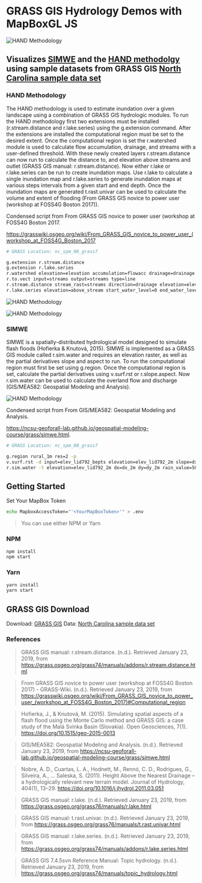 # GRASS GIS Hydrology Demos with MapBoxGL JS

![HAND Methodology](https://raw.githubusercontent.com/cwhite911/hydro-grass-viz/master/images/OverviewImageForMD.png)

## Visualizes [SIMWE](https://ncsu-geoforall-lab.github.io/geospatial-modeling-course/grass/simwe.html) and the [HAND methodolgy](https://grasswiki.osgeo.org/wiki/From_GRASS_GIS_novice_to_power_user_(workshop_at_FOSS4G_Boston_2017)#Hydrology:_Estimating_inundation_extent_using_HAND_methodology) using sample datasets from GRASS GIS [North Carolina sample data set](https://grass.osgeo.org/download/sample-data/)

### HAND Methodology 

The HAND methodology is used to estimate inundation over a given landscape using a combination of GRASS GIS hydrologic modules. To run the HAND methodology first two extensions must be installed (r.stream.distance and r.lake.series) using the g.extension command. After the extensions are installed the computational region must be set to the desired extent. Once the computational region is set the r.watershed module is used to calculate flow accumulation, drainage, and streams with a user-defined threshold. With these newly created layers r.stream.distance can now run to calculate the distance to, and elevation above streams and outlet (GRASS GIS manual: r.stream.distance). Now either r.lake or r.lake.series can be run to create inundation maps. Use r.lake to calculate a single inundation map and r.lake.series to generate inundation maps at various steps intervals from a given start and end depth. Once the inundation maps are generated t.rast.univar can be used to calculate the volume and extent of flooding (From GRASS GIS novice to power user (workshop at FOSS4G Boston 2017)).

Condensed script from From GRASS GIS novice to power user (workshop at FOSS4G Boston 2017.

https://grasswiki.osgeo.org/wiki/From_GRASS_GIS_novice_to_power_user_(workshop_at_FOSS4G_Boston_2017

```bash
# GRASS Location: nc_spm_08_grass7

g.extension r.stream.distance
g.extension r.lake.series
r.watershed elevation=elevation accumulation=flowacc drainage=drainage stream=streams threshold=100000
r.to.vect input=streams output=streams type=line
r.stream.distance stream_rast=streams direction=drainage elevation=elevation method=downstream difference=above_stream
r.lake.series elevation=above_stream start_water_level=0 end_water_level=5 water_level_step=0.5 output=inundation seed_raster=streams

```


![HAND Methodology](https://raw.githubusercontent.com/cwhite911/hydro-grass-viz/master/images/HAND.png)

![HAND Methodology](https://raw.githubusercontent.com/cwhite911/hydro-grass-viz/master/images/flooding1.gif)

### SIMWE

SIMWE is a spatially-distributed hydrological model designed to simulate flash floods (Hofierka & Knutová, 2015). SIMWE is implemented as a GRASS GIS module called r.sim.water and requires an elevation raster, as well as the partial derivatives slope and aspect to run. To run the computational region must first be set using g.region. Once the computational region is set, calculate the partial derivatives using v.surf.rst or r.slope.aspect. Now r.sim.water can be used to calculate the overland flow and discharge (GIS/MEA582: Geospatial Modeling and Analysis).


![HAND Methodology](https://raw.githubusercontent.com/cwhite911/hydro-grass-viz/master/images/SIMWE.png)

Condensed script from From GIS/MEA582: Geospatial Modeling and Analysis.

https://ncsu-geoforall-lab.github.io/geospatial-modeling-course/grass/simwe.html.

```bash
# GRASS Location: nc_spm_08_grass7

g.region rural_1m res=2 -p
v.surf.rst -d input=elev_lid792_bepts elevation=elev_lid792_2m slope=dx_2m aspect=dy_2m tension=15 smooth=1.5 npmin=150
r.sim.water -t elevation=elev_lid792_2m dx=dx_2m dy=dy_2m rain_value=50 infil_value=0 man_value=0.05 depth=wdp_2m discharge=disch_2m nwalkers=100000 niterations=120 output_step=20
```


## Getting Started

Set Your MapBox Token

```bash
echo MapboxAccessToken="'<YourMapBoxToken>'" > .env
```

> You can use either NPM or Yarn

### NPM

```bash
npm install
npm start
```

### Yarn

```bash
yarn install 
yarn start
```

## GRASS GIS Download

Download: [GRASS GIS](https://grass.osgeo.org/download/)
Data: [North Carolina sample data set](https://grass.osgeo.org/download/sample-data/)


### References

> GRASS GIS manual: r.stream.distance. (n.d.). Retrieved January 23, 2019, from https://grass.osgeo.org/grass74/manuals/addons/r.stream.distance.html

> From GRASS GIS novice to power user (workshop at FOSS4G Boston 2017) - GRASS-Wiki. (n.d.). Retrieved January 23, 2019, from https://grasswiki.osgeo.org/wiki/From_GRASS_GIS_novice_to_power_user_(workshop_at_FOSS4G_Boston_2017)#Computational_region

> Hofierka, J., & Knutová, M. (2015). Simulating spatial aspects of a flash flood using the Monte Carlo method and GRASS GIS: a case study of the Malá Svinka Basin (Slovakia). Open Geosciences, 7(1). https://doi.org/10.1515/geo-2015-0013

> GIS/MEA582: Geospatial Modeling and Analysis. (n.d.). Retrieved January 23, 2019, from https://ncsu-geoforall-lab.github.io/geospatial-modeling-course/grass/simwe.html

> Nobre, A. D., Cuartas, L. A., Hodnett, M., Rennó, C. D., Rodrigues, G., Silveira, A., … Saleska, S. (2011). Height Above the Nearest Drainage – a hydrologically relevant new terrain model. Journal of Hydrology, 404(1), 13–29. https://doi.org/10.1016/j.jhydrol.2011.03.051

> GRASS GIS manual: r.lake. (n.d.). Retrieved January 23, 2019, from https://grass.osgeo.org/grass76/manuals/r.lake.html

> GRASS GIS manual: t.rast.univar. (n.d.). Retrieved January 23, 2019, from https://grass.osgeo.org/grass76/manuals/t.rast.univar.html

> GRASS GIS manual: r.lake.series. (n.d.). Retrieved January 23, 2019, from https://grass.osgeo.org/grass74/manuals/addons/r.lake.series.html

> GRASS GIS 7.4.5svn Reference Manual: Topic hydrology. (n.d.). Retrieved January 23, 2019, from https://grass.osgeo.org/grass74/manuals/topic_hydrology.html